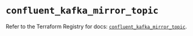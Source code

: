 # `confluent_kafka_mirror_topic`

Refer to the Terraform Registry for docs: [`confluent_kafka_mirror_topic`](https://registry.terraform.io/providers/confluentinc/confluent/2.10.0/docs/resources/kafka_mirror_topic).
